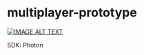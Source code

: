 # multiplayer-prototype
[![IMAGE ALT TEXT](http://img.youtube.com/vi/y2L9wPiMKZY/0.jpg)](https://www.youtube.com/watch?v=y2L9wPiMKZY "Video Title")

SDK: Photon
